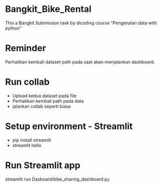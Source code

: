 # Bangkit_Bike_Rental
This a Bangkit Submission task by dicoding course "Pengenalan data with python" 

# Reminder
Perhatikan kembali dataset path pada saat akan menjalankan dashboard. 

# Run collab 
- Upload kedua dataset pada file
- Perhatikan kembali path pada data
- jalankan collab seperti biasa

# Setup environment - Streamlit 
- pip install streamlit
- streamlit hello 

# Run Streamlit app
streamlit run Dasboard/bike_sharing_dashboard.py

